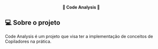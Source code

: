 <h4 align="center"> 
	🚀 Code Analysis 🚀
</h4>

## 💻 Sobre o projeto

Code Analysis é um projeto que visa ter a implementação de conceitos de Copiladores na prática.
